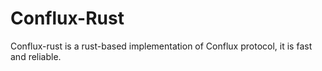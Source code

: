 # Conflux-Rust

Conflux-rust is a rust-based implementation of Conflux protocol, it is fast and reliable.
